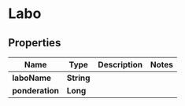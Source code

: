 

# Labo

## Properties

Name | Type | Description | Notes
------------ | ------------- | ------------- | -------------
**laboName** | **String** |  | 
**ponderation** | **Long** |  | 



